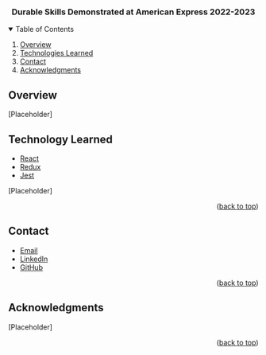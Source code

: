 <a name="readme-top"></a>


<h3 align="center">Durable Skills Demonstrated at American Express 2022-2023</h3>


<!-- TABLE OF CONTENTS -->
<details open="open">
  <summary>Table of Contents</summary>
  <ol>
    <li><a href="#overview">Overview</a></li>
    <li><a href="#technology">Technologies Learned</a></li>
    <li><a href="#contact">Contact</a></li>
    <li><a href="#acknowledgments">Acknowledgments</a></li>
  </ol>
</details>


<!-- Overview -->
## Overview

[Placeholder]



<!-- Tech Learned Section -->
## Technology Learned

* [React][React-url]
* [Redux][Redux-url]
* [Jest][Jest-url]


[Placeholder]

<p align="right">(<a href="#readme-top">back to top</a>)</p>


<!-- CONTACT -->
## Contact

- <a href="mailto:jmbliberato@gmail.com">Email</a>
- [LinkedIn](https://www.linkedin.com/in/jo-anne-mae-liberato-84920123b/)
- [GitHub](https://github.com/joannembl)

<p align="right">(<a href="#readme-top">back to top</a>)</p>



<!-- ACKNOWLEDGMENTS -->
## Acknowledgments

[Placeholder]

<p align="right">(<a href="#readme-top">back to top</a>)</p>

<!-- MARKDOWN LINKS & IMAGES -->
<!-- https://www.markdownguide.org/basic-syntax/#reference-style-links -->
[React-url]: https://reactjs.org/
[Redux-url]: https://react-redux.js.org/
[Jest-url]: https://jestjs.io/
